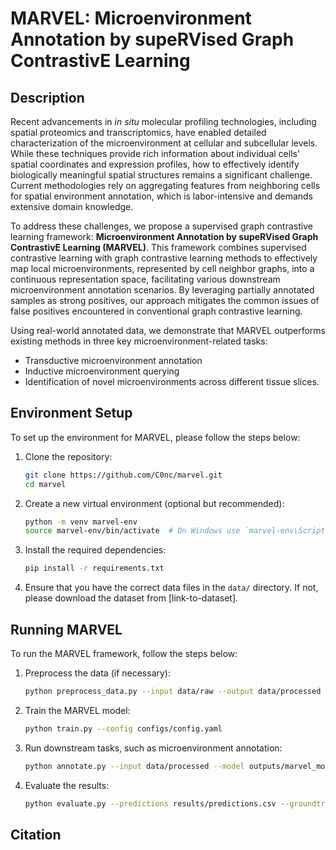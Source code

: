 # MARVEL: Microenvironment Annotation by supeRVised Graph ContrastivE Learning

## Description

Recent advancements in *in situ* molecular profiling technologies, including spatial proteomics and transcriptomics, have enabled detailed characterization of the microenvironment at cellular and subcellular levels. While these techniques provide rich information about individual cells' spatial coordinates and expression profiles, how to effectively identify biologically meaningful spatial structures remains a significant challenge. Current methodologies rely on aggregating features from neighboring cells for spatial environment annotation, which is labor-intensive and demands extensive domain knowledge.

To address these challenges, we propose a supervised graph contrastive learning framework: **Microenvironment Annotation by supeRVised Graph ContrastivE Learning (MARVEL)**. This framework combines supervised contrastive learning with graph contrastive learning methods to effectively map local microenvironments, represented by cell neighbor graphs, into a continuous representation space, facilitating various downstream microenvironment annotation scenarios. By leveraging partially annotated samples as strong positives, our approach mitigates the common issues of false positives encountered in conventional graph contrastive learning.

Using real-world annotated data, we demonstrate that MARVEL outperforms existing methods in three key microenvironment-related tasks:
- Transductive microenvironment annotation
- Inductive microenvironment querying
- Identification of novel microenvironments across different tissue slices.

## Environment Setup

To set up the environment for MARVEL, please follow the steps below:

1. Clone the repository:

   ```bash
   git clone https://github.com/C0nc/marvel.git
   cd marvel
   ```

2. Create a new virtual environment (optional but recommended):

   ```bash
   python -m venv marvel-env
   source marvel-env/bin/activate  # On Windows use `marvel-env\Scripts\activate`
   ```

3. Install the required dependencies:

   ```bash
   pip install -r requirements.txt
   ```

4. Ensure that you have the correct data files in the `data/` directory. If not, please download the dataset from [link-to-dataset].

## Running MARVEL

To run the MARVEL framework, follow the steps below:

1. Preprocess the data (if necessary):

   ```bash
   python preprocess_data.py --input data/raw --output data/processed
   ```

2. Train the MARVEL model:

   ```bash
   python train.py --config configs/config.yaml
   ```

3. Run downstream tasks, such as microenvironment annotation:

   ```bash
   python annotate.py --input data/processed --model outputs/marvel_model.pt --task transductive
   ```

4. Evaluate the results:

   ```bash
   python evaluate.py --predictions results/predictions.csv --groundtruth data/groundtruth.csv
   ```

## Citation


